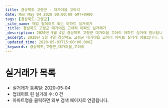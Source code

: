 ```yaml
---
title: 경상북도 고령군 - 대가야읍 고아리
date: Mon May 04 2020 00:00:00 GMT+0900
tags: [경상북도-고령군]
_site_name: 매일 업데이트 되는 아파트 실거래가
_title: 경상북도 고령군 대가야읍 고아리 아파트 실거래가
_description: 2020년 5월 4일 경상북도 고령군 대가야읍 고아리 아파트 실거래 정보입니다. 0건 아파트 정보가 있습니다.
_excerpt: 2020년 5월 4일 경상북도 고령군 대가야읍 고아리 아파트 실거래 정보입니다. 0건 아파트 정보가 있습니다.
_updated_time: 2020-05-03T15:00:00.000Z
_keywords: 경상북도,고령군,대가야읍,고아리
---
```






# 실거래가 목록
- 실거래가 등록일: 2020-05-04
- 업데이트 된 실거래 수: 0 건
- 아파트명을 클릭하면 외부 검색 페이지로 연결됩니다.





